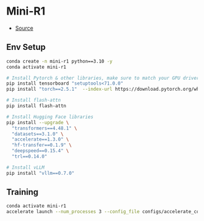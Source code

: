 # Mini-R1

- [Source](https://github.com/philschmid/deep-learning-pytorch-huggingface/blob/main/training/mini-deepseek-r1-aha-grpo.ipynb)

## Env Setup

```bash
conda create -n mini-r1 python==3.10 -y
conda activate mini-r1

# Install Pytorch & other libraries, make sure to match your GPU driver version
pip install tensorboard "setuptools<71.0.0"
pip install "torch==2.5.1"  --index-url https://download.pytorch.org/whl/cu121

# Install flash-attn
pip install flash-attn

# Install Hugging Face libraries
pip install --upgrade \
  "transformers==4.48.1" \
  "datasets==3.1.0" \
  "accelerate==1.3.0" \
  "hf-transfer==0.1.9" \
  "deepspeed==0.15.4" \
  "trl==0.14.0"

# Install vLLM
pip install "vllm==0.7.0"
```

## Training

```bash
conda activate mini-r1
accelerate launch --num_processes 3 --config_file configs/accelerate_configs/deepspeed_zero3.yaml scripts/run_r1_grpo.py --config receipes/grpo-qwen-2.5-3b-deepseek-r1-countdown.yaml
```